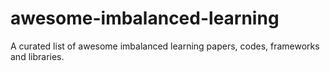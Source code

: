 # awesome-imbalanced-learning
A curated list of awesome imbalanced learning papers, codes, frameworks and libraries.
